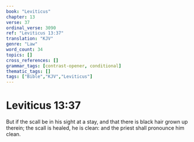 ```yaml
---
book: "Leviticus"
chapter: 13
verse: 37
ordinal_verse: 3090
ref: "Leviticus 13:37"
translation: "KJV"
genre: "Law"
word_count: 34
topics: []
cross_references: []
grammar_tags: [contrast-opener, conditional]
thematic_tags: []
tags: ["Bible","KJV","Leviticus"]
---
```


# Leviticus 13:37

But if the scall be in his sight at a stay, and that there is black hair grown up therein; the scall is healed, he is clean: and the priest shall pronounce him clean.
